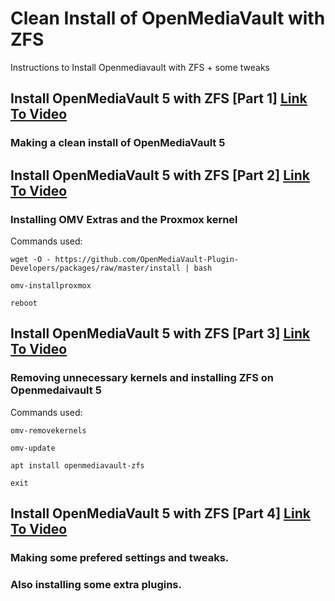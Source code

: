 # Clean Install of OpenMediaVault with ZFS
Instructions to Install Openmediavault with ZFS + some tweaks

## Install OpenMediaVault 5 with ZFS [Part 1] [Link To Video](https://www.youtube.com/watch?v=BMjpDUPF8E0)

### Making a clean install of OpenMediaVault 5

## Install OpenMediaVault 5 with ZFS [Part 2] [Link To Video](https://www.youtube.com/watch?v=Wn_IwMI4dcY)

### Installing OMV Extras and the Proxmox kernel

Commands used:

~~~
wget -O - https://github.com/OpenMediaVault-Plugin-Developers/packages/raw/master/install | bash

omv-installproxmox

reboot
~~~

## Install OpenMediaVault 5 with ZFS [Part 3] [Link To Video](https://www.youtube.com/watch?v=d0TyNZpYxRs)

### Removing unnecessary kernels and installing ZFS on Openmedaivault 5

Commands used:

~~~
omv-removekernels

omv-update

apt install openmediavault-zfs

exit
~~~

## Install OpenMediaVault 5 with ZFS [Part 4] [Link To Video](https://www.youtube.com/watch?v=HI5tUHJ8p_M)

### Making some prefered settings and tweaks.
### Also installing some extra plugins.
